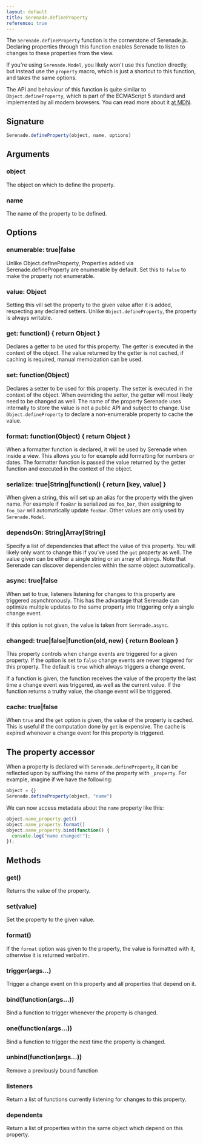 ```yaml
---
layout: default
title: Serenade.defineProperty
reference: true
---
```


The `Serenade.defineProperty` function is the cornerstone of Serenade.js. Declaring
properties through this function enables Serenade to listen to changes to these
properties from the view.

If you're using `Serenade.Model`, you likely won't use this function directly,
but instead use the `property` macro, which is just a shortcut to this
function, and takes the same options.

The API and behaviour of this function is quite similar to `Object.defineProperty`,
which is part of the ECMAScript 5 standard and implemented by all modern browsers.
You can read more about it [at MDN](https://developer.mozilla.org/en-US/docs/JavaScript/Reference/Global_Objects/Object/defineProperty).

## Signature

``` javascript
Serenade.defineProperty(object, name, options)
```

## Arguments

### object

The object on which to define the property.

### name

The name of the property to be defined.

## Options

### enumerable: true|false

Unlike Object.defineProperty, Properties added via Serenade.defineProperty
are enumerable by default. Set this to `false` to make the property not
enumerable.

### value: Object

Setting this vill set the property to the given value after it is added,
respecting any declared setters. Unlike `Object.defineProperty`, the property
is always writable.

### get: function() { return Object }

Declares a getter to be used for this property. The getter is executed in the
context of the object. The value returned by the getter is not cached, if
caching is required, manual memoization can be used.

### set: function(Object)

Declares a setter to be used for this property. The setter is executed in the
context of the object. When overriding the setter, the getter will most
likely need to be changed as well. The name of the property Serenade uses
internally to store the value is not a public API and subject to change. Use
`Object.defineProperty` to declare a non-enumerable property to cache the
value.

### format: function(Object) { return Object }

When a formatter function is declared, it will be used by Serenade when
inside a view. This allows you to for example add formatting for numbers or
dates. The formatter function is passed the value returned by the getter
function and executed in the context of the object.

### serialize: true|String|function() { return [key, value] }

When given a string, this will set up an alias for the property with the
given name. For example if `fooBar` is serialized as `foo_bar`, then
assigning to `foo_bar` will automatically update `fooBar`. Other values
are only used by `Serenade.Model`.

### dependsOn: String|Array[String]

Specify a list of dependencies that affect the value of this property. You
will likely only want to change this if you've used the `get` property as
well. The value given can be either a single string or an array of strings.
Note that Serenade can discover dependencies within the same object automatically.

### async: true|false

When set to true, listeners listening for changes to this property are
triggered asynchronously. This has the advantage that Serenade can optimize
multiple updates to the same property into triggering only a single change
event.

If this option is not given, the value is taken from `Serenade.async`.

### changed: true|false|function(old, new) { return Boolean }

This property controls when change events are triggered for a given property.
If the option is set to `false` change events are never triggered for this
property. The default is `true` which always triggers a change event.

If a function is given, the function receives the value of the property the
last time a change event was triggered, as well as the current value. If the
function returns a truthy value, the change event will be triggered.

### cache: true|false

When `true` and the `get` option is given, the value of the property is cached.
This is useful if the computation done by `get` is expensive. The cache is
expired whenever a change event for this property is triggered.

## The property accessor

When a property is declared with `Serenade.defineProperty`, it can be reflected
upon by suffixing the name of the property with `_property`. For example, imagine
if we have the following:

``` javascript
object = {}
Serenade.defineProperty(object, "name")
```

We can now access metadata about the `name` property like this:

``` javascript
object.name_property.get()
object.name_property.format()
object.name_property.bind(function() {
  console.log("name changed!");
});
```

## Methods

### get()

Returns the value of the property.

### set(value)

Set the property to the given value.

### format()

If the `format` option was given to the property, the value is formatted with
it, otherwise it is returned verbatim.

### trigger(args...)

Trigger a change event on this property and all properties that depend on it.

### bind(function(args...))

Bind a function to trigger whenever the property is changed.

### one(function(args...))

Bind a function to trigger the next time the property is changed.

### unbind(function(args...))

Remove a previously bound function

### listeners

Return a list of functions currently listening for changes to this property.

### dependents

Return a list of properties within the same object which depend on this
property.
